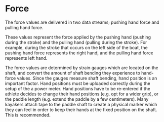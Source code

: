 # Force

The force values are delivered in two data streams; pushing hand force and pulling hand force.

These values represent the force applied by the pushing hand (pushing during the stroke) and the pulling hand (pulling during the stroke). For example, during the stroke that occurs on the left side of the boat, the pushing hand force represents the right hand, and the pulling hand force represents left hand.

The force values are determined by strain gauges which are located on the shaft, and convert the amount of shaft bending they experience to hand-force values. Since the gauges measure shaft bending, hand position is an important factor. Hand positions must be uploaded correctly during the setup of the a power meter. Hand positions have to be re-entered if the athlete decides to change their hand positions (e.g. opt for a wider grip), or the paddle length (e.g. extend the paddle by a few centimeters). Many kayakers attach tape to the paddle shaft to create a physical marker which they can feel in order to keep their hands at the fixed position on the shaft. This is recommended.
